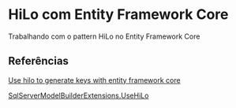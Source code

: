 # HiLo com Entity Framework Core

Trabalhando com o pattern HiLo no Entity Framework Core

## Referências

[Use hilo to generate keys with entity framework core](https://www.talkingdotnet.com/use-hilo-to-generate-keys-with-entity-framework-core/)

[SqlServerModelBuilderExtensions.UseHiLo](https://docs.microsoft.com/pt-br/dotnet/api/microsoft.entityframeworkcore.sqlservermodelbuilderextensions.usehilo?view=efcore-5.0#Microsoft_EntityFrameworkCore_SqlServerModelBuilderExtensions_UseHiLo_Microsoft_EntityFrameworkCore_ModelBuilder_System_String_System_String_)

